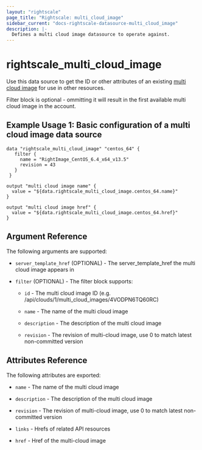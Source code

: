 ```yaml
---
layout: "rightscale"
page_title: "Rightscale: multi_cloud_image"
sidebar_current: "docs-rightscale-datasource-multi_cloud_image"
description: |-
  Defines a multi cloud image datasource to operate against.
---
```


# rightscale_multi_cloud_image

Use this data source to get the ID or other attributes of an existing [multi cloud image](http://docs.rightscale.com/cm/dashboard/design/multicloud_images/) for use in other resources.

Filter block is optional - ommitting it will result in the first available multi cloud image in the account.

## Example Usage 1: Basic configuration of a multi cloud image data source

```hcl
data "rightscale_multi_cloud_image" "centos_64" {
   filter {
     name = "RightImage_CentOS_6.4_x64_v13.5"
     revision = 43
   }
 }

output "multi cloud image name" {
  value = "${data.rightscale_multi_cloud_image.centos_64.name}"
}

output "multi cloud image href" {
  value = "${data.rightscale_multi_cloud_image.centos_64.href}"
}
```

## Argument Reference

The following arguments are supported:

* `server_template_href` (OPTIONAL) - The server_template_href the multi cloud image appears in

* `filter` (OPTIONAL) - The filter block supports:

  * `id` - The multi cloud image ID (e.g. /api/clouds/1/multi_cloud_images/4VODPN6TQ60RC)

  * `name` - The name of the multi cloud image

  * `description` - The description of the multi cloud image

  * `revision` - The revision of multi-cloud image, use 0 to match latest non-committed version


## Attributes Reference

The following attributes are exported:

* `name` - The name of the multi cloud image

* `description` - The description of the multi cloud image

* `revision` - The revision of multi-cloud image, use 0 to match latest non-committed version

* `links` - Hrefs of related API resources

* `href` - Href of the multi-cloud image